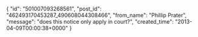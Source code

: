  {
   "id": "501007093268561",
   "post_id": "462493170453287_490608044308466",
   "from_name": "Phillip Prater",
   "message": "does this notice only apply in court?",
   "created_time": "2013-04-09T00:00:38+0000"
 }
